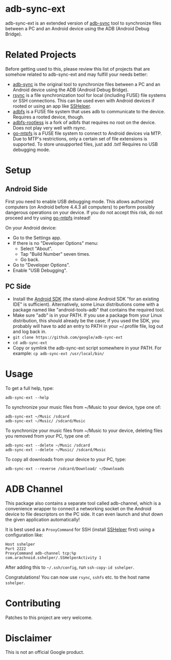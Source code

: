 adb-sync-ext
========

adb-sync-ext is an extended version of [adb-sync](https://github.com/google/adb-sync)
tool to synchronize files between a PC and an Android device using the ADB
(Android Debug Bridge).

Related Projects
================

Before getting used to this, please review this list of projects that are
somehow related to adb-sync-ext and may fulfill your needs better:

* [adb-sync](https://github.com/google/adb-sync) is the original tool to synchronize
  files between a PC and an Android device using the ADB (Android Debug Bridge).
* [rsync](http://rsync.samba.org/) is a file synchronization tool for local
  (including FUSE) file systems or SSH connections. This can be used even with
  Android devices if rooted or using an app like
  [SSHelper](https://play.google.com/store/apps/details?id=com.arachnoid.sshelper).
* [adbfs](http://collectskin.com/adbfs/) is a FUSE file system that uses adb to
  communicate to the device. Requires a rooted device, though.
* [adbfs-rootless](https://github.com/spion/adbfs-rootless) is a fork of adbfs
  that requires no root on the device. Does not play very well with rsync.
* [go-mtpfs](https://github.com/hanwen/go-mtpfs) is a FUSE file system to
  connect to Android devices via MTP. Due to MTP's restrictions, only a certain
  set of file extensions is supported. To store unsupported files, just add
  .txt! Requires no USB debugging mode.

Setup
=====

Android Side
------------

First you need to enable USB debugging mode. This allows authorized computers
(on Android before 4.4.3 all computers) to perform possibly dangerous
operations on your device. If you do not accept this risk, do not proceed and
try using [go-mtpfs](https://github.com/hanwen/go-mtpfs) instead!

On your Android device:

* Go to the Settings app.
* If there is no "Developer Options" menu:
  * Select "About".
  * Tap "Build Number" seven times.
  * Go back.
* Go to "Developer Options".
* Enable "USB Debugging".

PC Side
-------

* Install the [Android SDK](http://developer.android.com/sdk/index.html) (the
  stand-alone Android SDK "for an existing IDE" is sufficient). Alternatively,
  some Linux distributions come with a package named like "android-tools-adb"
  that contains the required tool.
* Make sure "adb" is in your PATH. If you use a package from your Linux
  distribution, this should already be the case; if you used the SDK, you
  probably will have to add an entry to PATH in your ~/.profile file, log out
  and log back in.
* `git clone https://github.com/google/adb-sync-ext`
* `cd adb-sync-ext`
* Copy or symlink the adb-sync-ext script somewhere in your PATH. For example:
  `cp adb-sync-ext /usr/local/bin/`

Usage
=====

To get a full help, type:

```
adb-sync-ext --help
```

To synchronize your music files from ~/Music to your device, type one of:

```
adb-sync-ext ~/Music /sdcard
adb-sync-ext ~/Music/ /sdcard/Music
```

To synchronize your music files from ~/Music to your device, deleting files you
removed from your PC, type one of:

```
adb-sync-ext --delete ~/Music /sdcard
adb-sync-ext --delete ~/Music/ /sdcard/Music
```

To copy all downloads from your device to your PC, type:

```
adb-sync-ext --reverse /sdcard/Download/ ~/Downloads
```

ADB Channel
===========

This package also contains a separate tool called adb-channel, which is a
convenience wrapper to connect a networking socket on the Android device to
file descriptors on the PC side. It can even launch and shut down the given
application automatically!

It is best used as a `ProxyCommand` for SSH (install
[SSHelper](https://play.google.com/store/apps/details?id=com.arachnoid.sshelper)
first) using a configuration like:

```
Host sshelper
Port 2222
ProxyCommand adb-channel tcp:%p com.arachnoid.sshelper/.SSHelperActivity 1
```

After adding this to `~/.ssh/config`, run `ssh-copy-id sshelper`.

Congratulations! You can now use `rsync`, `sshfs` etc. to the host name
`sshelper`.

Contributing
============

Patches to this project are very welcome.

Disclaimer
==========

This is not an official Google product.
